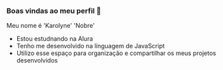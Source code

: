 ### Boas vindas ao meu perfil 💖

Meu nome é 'Karolyne' 'Nobre'

- Estou estudnando na Alura
- Tenho me desenvolvido na linguagem de JavaScript
- Utilizo esse espaço para organização e compartilhar os meus projetos desenvolvidos
